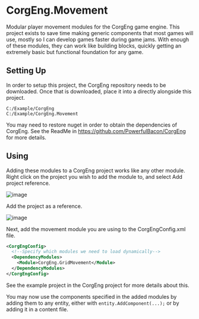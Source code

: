 # CorgEng.Movement

Modular player movement modules for the CorgEng game engine. This project exists to save time making generic components that most games will use, mostly so I can develop games faster during game jams.
With enough of these modules, they can work like building blocks, quickly getting an extremely basic but functional foundation for any game.

## Setting Up

In order to setup this project, the CorgEng repository needs to be downloaded. Once that is downloaded, place it into a directly alongside this project.
```
C:/Example/CorgEng
C:/Example/CorgEng.Movement
```
You may need to restore nuget in order to obtain the dependencies of CorgEng. See the ReadMe in https://github.com/PowerfulBacon/CorgEng for more details.

## Using

Adding these modules to a CorgEng project works like any other module.
Right click on the project you wish to add the module to, and select Add project reference.

![image](https://user-images.githubusercontent.com/26465327/211218662-d37b08e8-30e3-444b-9eb9-7c6c5d438d78.png)

Add the project as a reference.

![image](https://user-images.githubusercontent.com/26465327/211218733-6c179d35-143f-47de-a358-ec7e51036c4e.png)

Next, add the movement module you are using to the CorgEngConfig.xml file.

```xml
<CorgEngConfig>
  <!--Specify which modules we need to load dynamically-->
  <DependencyModules>
    <Module>CorgEng.GridMovement</Module>
  </DependencyModules>
</CorgEngConfig>
```

See the example project in the CorgEng project for more details about this.

You may now use the components specified in the added modules by adding them to any entity, either with `entity.AddComponent(...);` or by adding it in a content file.
